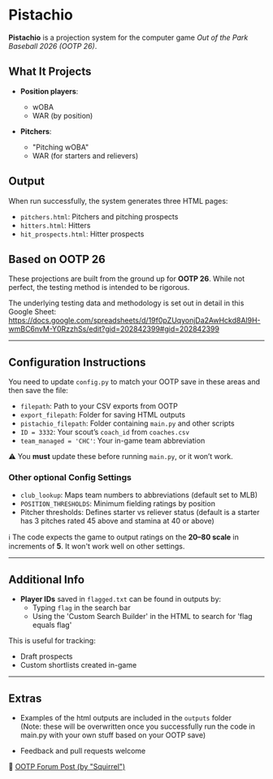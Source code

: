 # Pistachio

**Pistachio** is a projection system for the computer game *Out of the Park Baseball 2026 (OOTP 26)*.

## What It Projects

- **Position players**:  
  - wOBA  
  - WAR (by position)

- **Pitchers**:  
  - "Pitching wOBA"  
  - WAR (for starters and relievers)

## Output

When run successfully, the system generates three HTML pages:

- `pitchers.html`: Pitchers and pitching prospects  
- `hitters.html`: Hitters  
- `hit_prospects.html`: Hitter prospects

## Based on OOTP 26

These projections are built from the ground up for **OOTP 26**.  While not perfect, the testing method is intended to be rigorous.

The underlying testing data and methodology is set out in detail in this Google Sheet:
https://docs.google.com/spreadsheets/d/19f0pZUqyonjDa2AwHckd8Al9H-wmBC6nvM-Y0RzzhSs/edit?gid=202842399#gid=202842399

---

## Configuration Instructions

You need to update `config.py` to match your OOTP save in these areas and then save the file:

- `filepath`: Path to your CSV exports from OOTP  
- `export_filepath`: Folder for saving HTML outputs  
- `pistachio_filepath`: Folder containing `main.py` and other scripts  
- `ID = 3332`: Your scout’s `coach_id` from `coaches.csv`  
- `team_managed = 'CHC'`: Your in-game team abbreviation

⚠️ You **must** update these before running `main.py`, or it won’t work.

### Other optional Config Settings

- `club_lookup`: Maps team numbers to abbreviations (default set to MLB)
- `POSITION_THRESHOLDS`: Minimum fielding ratings by position
- Pitcher thresholds: Defines starter vs reliever status (default is a starter has 3 pitches rated 45 above and stamina at 40 or above)

ℹ️ The code expects the game to output ratings on the **20–80 scale** in increments of **5**. It won't work well on other settings.

---

## Additional Info

- **Player IDs** saved in `flagged.txt` can be found in outputs by:
  - Typing `flag` in the search bar
  - Using the 'Custom Search Builder' in the HTML to search for 'flag equals flag'

This is useful for tracking:
- Draft prospects  
- Custom shortlists created in-game

---

## Extras

- Examples of the html outputs are included in the `outputs` folder  
  (Note: these will be overwritten once you successfully run the code in main.py with your own stuff based on your OOTP save)

- Feedback and pull requests welcome

🧵 [OOTP Forum Post (by "Squirrel")](https://forums.ootpdevelopments.com/showthread.php?t=361580)